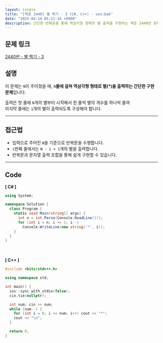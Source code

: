 ```yaml
---
layout: single
title: "[백준 2440] 별 찍기 - 3 (C#, C++) - soo:bak"
date: "2025-04-14 05:21:16 +0900"
description: 간단한 반복문을 통해 역삼각형 형태의 별 출력을 구현하는 백준 2440번 문제의 C# 및 C++ 풀이와 해설
---
```


## 문제 링크
[2440번 - 별 찍기 - 3](https://www.acmicpc.net/problem/2440)

## 설명
이 문제는 `N`이 주어졌을 때, `N`**줄에 걸쳐 역삼각형 형태로 별(*)을 출력하는 간단한 구현 문제**입니다.<br>

출력은 첫 줄에 `N`개의 별부터 시작해서 한 줄씩 별의 개수를 하나씩 줄여  <br>
마지막 줄에는 `1`개의 별이 출력되도록 구성해야 합니다.

---

## 접근법
- 입력으로 주어진 `N`을 기준으로 반복문을 수행합니다.
- `i`번째 줄에서는 `N - i + 1`개의 별을 출력합니다.
- 반복문과 문자열 출력 조합을 통해 쉽게 구현할 수 있습니다.

---

## Code
<b>[ C# ] </b>
<br>

```csharp
using System;

namespace Solution {
  class Program {
    static void Main(string[] args) {
      int n = int.Parse(Console.ReadLine()!);
      for (int i = n; i >= 1; i--)
        Console.WriteLine(new string('*', i));
    }
  }
}
```

<br><br>
<b>[ C++ ] </b>
<br>

```cpp
#include <bits/stdc++.h>

using namespace std;

int main() {
  ios::sync_with_stdio(false);
  cin.tie(nullptr);

  int num; cin >> num;
  while (num--) {
    for (int i = 0; i <= num; i++) cout << "*";
    cout << "\n";
  }

  return 0;
}
```
